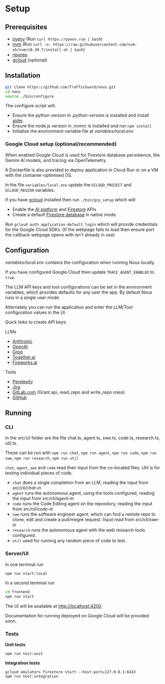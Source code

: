 # Setup

## Prerequisites

- [pyenv](https://github.com/pyenv/pyenv) (Run `curl https://pyenv.run | bash`)
- [nvm](https://github.com/nvm-sh/nvm) (Run `curl -o- https://raw.githubusercontent.com/nvm-sh/nvm/v0.39.7/install.sh | bash`)
- [ripgrep](https://github.com/BurntSushi/ripgrep?tab=readme-ov-file#installation)
- [gcloud](https://cloud.google.com/sdk/docs/install) (optional)

## Installation
```bash
git clone https://github.com/TrafficGuard/nous.git
cd nous
source ./bin/configure
```
The configure script will:

- Ensure the python version in *.python-version* is installed and install [aider](https://aider.chat/).
- Ensure the node.js version in *.nvmrc* is installed and run `npm install`
- Initialise the environment variable file at *variables/local.env*

### Google Cloud setup (optional/recommended)

When enabled Google Cloud is used for Firestore database persistence, the Gemini AI models, and tracing via OpenTelemetry.

A Dockerfile is also provided to deploy application in Cloud Run or on a VM with the container-optimised OS.

In the file `variables/local.env` update the `GCLOUD_PROJECT` and `GCLOUD_REGION` variables.

If you have [gcloud](https://cloud.google.com/sdk/docs/install) installed then run `./bin/gcp_setup` which will:

- Enable the [AI platform](https://console.cloud.google.com/apis/library/aiplatform.googleapis.com) and [Firestore](https://console.cloud.google.com/apis/library/firestore.googleapis.com) APIs
- Create a default [Firestore database](https://console.cloud.google.com/firestore/databases) in native mode.

Run `gcloud auth application-default login` which will provide credentials for the Google Cloud SDKs. (If the webpage fails to load then ensure port the callback webpage opens with isn't already in use)

## Configuration

*variables/local.env* contains the configuration when running Nous locally.

If you have configured Google Cloud then update `TRACE_AGENT_ENABLED` to `true`.

The LLM API keys and tool configurations can be set in the environment variables, which provides defaults for any user the app. By default Nous runs in a single user mode.

Alternately you can run the application and enter the LLM/Tool configuration values in the UI.

Quick links to create API keys:

LLMs
- [Anthropic](https://console.anthropic.com/settings/keys)
- [OpenAI](https://platform.openai.com/api-keys)
- [Groq](https://console.groq.com/keys)
- [Together.ai](https://api.together.ai/settings/api-keys)
- [Fireworks.ai](https://fireworks.ai/api-keys)

Tools
- [Perplexity](https://www.perplexity.ai/settings/api)
- [Jira](https://id.atlassian.com/manage-profile/security/api-tokens)
- [GitLab.com](https://www.gitab.com/-/user_settings/personal_access_tokens) (Grant api, read_repo and write_repo roles)
- [GitHub](https://github.com/settings/tokens?type=beta)

## Running

### CLI

In the *src/cli* folder are the file chat.ts, agent.ts, swe.ts, code.ts, research.ts, util.ts.

These can be run with `npm run chat`, `npm run agent`, `npm run code`, `npm run swe`, `npm run research`, `npm run util`

`chat`, `agent`, `swe` and `code` read their input from the co-located files. Util is for testing individual pieces of code.

- `chat` does a single completion from an LLM, reading the input from *src/cli/chat-in*
- `agent` runs the autonomous agent, using the tools configured, reading the input from *src/cli/agent-in*
- `code` runs the Code Editing agent on the repository, reading the input from *src/cli/code-in*
- `swe` runs the software engineer agent, which can find a remote repo to clone, edit and create a pull/megre request. Input read from *src/cli/swe-in*
- `research` runs the autonomous agent with the web research tools configured.
- `util` used for running any random piece of code to test.

### Server/UI

In one terminal run
```bash
npm run start:local
```
In a second terminal run
```bash
cd frontend
npm run start
```
The UI will be available at [http://localhost:4200](http://localhost:4200)

Documentation for running deployed on Google Cloud will be provided soon.

### Tests

**Unit tests**

`npm run test:unit`

**Integration tests**
```
gcloud emulators firestore start --host-port=127.0.0.1:8243
npm run test:integration
```

